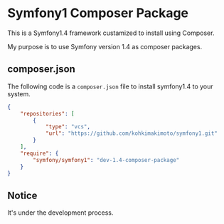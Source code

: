 # Symfony1 Composer Package

This is a Symfony1.4 framework custamized to install using Composer.

My purpose is to use Symfony version 1.4 as composer packages.

## composer.json

The following code is a `composer.json` file to install symfony1.4 to your system.

```json
{
    "repositories": [
        {
            "type": "vcs",
            "url": "https://github.com/kohkimakimoto/symfony1.git"
        }
    ],
    "require": {
        "symfony/symfony1": "dev-1.4-composer-package"
    }
}
```


## Notice

It's under the development process.



